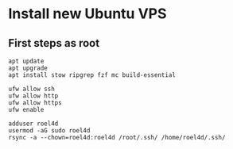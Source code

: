 # Install new Ubuntu VPS

## First steps as root

```
apt update  
apt upgrade  
apt install stow ripgrep fzf mc build-essential  

ufw allow ssh   
ufw allow http
ufw allow https
ufw enable  

adduser roel4d
usermod -aG sudo roel4d 
rsync -a --chown=roel4d:roel4d /root/.ssh/ /home/roel4d/.ssh/
```


